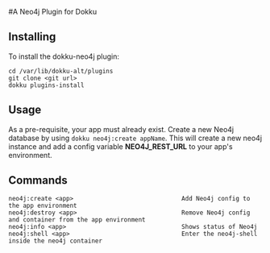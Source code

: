#A Neo4j Plugin for Dokku
## Installing

To install the dokku-neo4j plugin:

    cd /var/lib/dokku-alt/plugins
    git clone <git url>
    dokku plugins-install


## Usage

As a pre-requisite, your app must already exist. Create a new Neo4j database by using `dokku neo4j:create appName`.  This will create a new neo4j instance and add a config variable **NEO4J\_REST\_URL** to your app's environment.

## Commands
    neo4j:create <app>                              Add Neo4j config to the app environment
    neo4j:destroy <app>                             Remove Neo4j config and container from the app environment
    neo4j:info <app>                                Shows status of Neo4j
	neo4j:shell <app>                               Enter the neo4j-shell inside the neo4j container